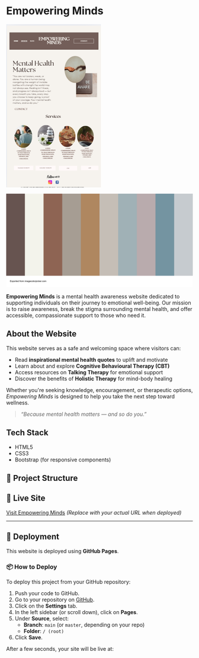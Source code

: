 # Empowering Minds

[![Wireframe Preview](assets/images/wireframe.png)](https://www.figma.com/file/your-wireframe-link)

![Alt text](assets/images/Palette.png)

**Empowering Minds** is a mental health awareness website dedicated to supporting individuals on their journey to emotional well-being. Our mission is to raise awareness, break the stigma surrounding mental health, and offer accessible, compassionate support to those who need it.

## About the Website

This website serves as a safe and welcoming space where visitors can:

- Read **inspirational mental health quotes** to uplift and motivate
- Learn about and explore **Cognitive Behavioural Therapy (CBT)**
- Access resources on **Talking Therapy** for emotional support
- Discover the benefits of **Holistic Therapy** for mind-body healing

Whether you're seeking knowledge, encouragement, or therapeutic options, *Empowering Minds* is designed to help you take the next step toward wellness.

> _“Because mental health matters — and so do you.”_

## Tech Stack

- HTML5  
- CSS3  
- Bootstrap (for responsive components)

## 📁 Project Structure

## 🔗 Live Site

[Visit Empowering Minds](#) *(Replace with your actual URL when deployed)*

---


## 🚀 Deployment

This website is deployed using **GitHub Pages**.

### 📦 How to Deploy

To deploy this project from your GitHub repository:

1. Push your code to GitHub.
2. Go to your repository on [GitHub](https://github.com).
3. Click on the **Settings** tab.
4. In the left sidebar (or scroll down), click on **Pages**.
5. Under **Source**, select:
   - **Branch**: `main` (or `master`, depending on your repo)
   - **Folder**: `/ (root)`
6. Click **Save**.

After a few seconds, your site will be live at:



